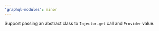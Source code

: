```yaml
---
'graphql-modules': minor
---
```


Support passing an abstract class to `Injector.get` call and `Provider` value.
